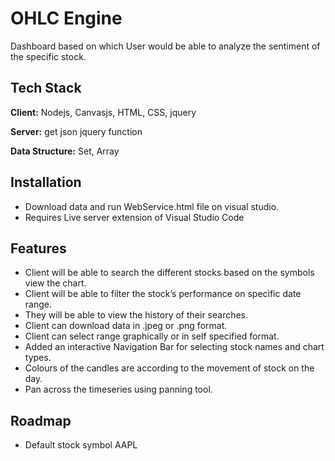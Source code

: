 
# OHLC Engine
Dashboard based on which User would be able to analyze the sentiment of the specific 
stock.



## Tech Stack

**Client:** Nodejs, Canvasjs, HTML, CSS, jquery

**Server:** get json jquery function

**Data Structure:** Set, Array


  
## Installation

- Download data and run WebService.html file on visual studio.
- Requires Live server extension of Visual Studio Code


    
## Features

- Client will be able to search the different stocks based on the symbols view the chart.
- Client will be able to filter the stock’s performance on specific date range. 
- They will be able to view the history of their searches.
- Client can download data in .jpeg or .png format.
- Client can select range graphically or in self specified format.
- Added an interactive Navigation Bar for selecting stock names and chart types.
- Colours of the candles are according to the movement of stock on the day.
- Pan across the timeseries using panning tool.  
## Roadmap

- Default stock symbol AAPL



  